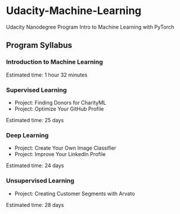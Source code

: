 # Udacity-Machine-Learning
Udacity Nanodegree Program Intro to Machine Learning with PyTorch

## Program Syllabus

### Introduction to Machine Learning

Estimated time: 1 hour 32 minutes

### Supervised Learning

- Project: Finding Donors for CharityML
- Project: Optimize Your GitHub Profile

Estimated time: 25 days

### Deep Learning

- Project: Create Your Own Image Classifier
- Project: Improve Your LinkedIn Profile

Estimated time: 24 days

### Unsupervised Learning

- Project: Creating Customer Segments with Arvato

Estimated time: 28 days